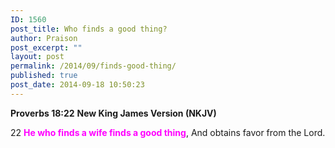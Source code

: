 ```yaml
---
ID: 1560
post_title: Who finds a good thing?
author: Praison
post_excerpt: ""
layout: post
permalink: /2014/09/finds-good-thing/
published: true
post_date: 2014-09-18 10:50:23
---
```

<strong>Proverbs 18:22</strong>
<strong> New King James Version (NKJV)</strong>

22 <span style="color: #ff00ff;"><strong>He who finds a wife finds a good thing</strong></span>,
And obtains favor from the Lord.